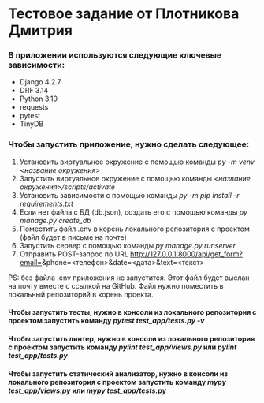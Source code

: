 # Тестовое задание от Плотникова Дмитрия

### В приложении используются следующие ключевые зависимости:
- Django 4.2.7
- DRF 3.14
- Python 3.10
- requests
- pytest
- TinyDB

### Чтобы запустить приложение, нужно сделать следующее:
1. Установить виртуальное окружение с помощью команды *py -m venv <название окружения>*
2. Запустить виртуальное окружение с помощью команды *<название окружения>/scripts/activate*
3. Установить зависимости с помощью команды *py -m pip install -r requirements.txt*
4. Если нет файла с БД (db.json), создать его с помощью команды *py manage.py create_db*
5. Поместить файл .env в корень локального репозитория с проектом (файл будет в письме на почте)
6. Запустить сервер с помощью команды *py manage.py runserver*
7. Отправить POST-запрос по URL http://127.0.0.1:8000/api/get_form?email=<e-mail>&phone=<телефон>&date=<дата>&text=<текст>

PS: без файла .env приложения не запустится. Этот файл будет выслан на почту вместе с ссылкой на GitHub. Файл нужно поместить в локальный репозиторий в корень проекта.

#### Чтобы запустить тесты, нужно в консоли из локального репозитория с проектом запустить команду *pytest test_app/tests.py -v*

#### Чтобы запустить линтер, нужно в консоли из локального репозитория с проектом запустить команду *pylint test_app/views.py* или *pylint test_app/tests.py*

#### Чтобы запустить статический анализатор, нужно в консоли из локального репозитория с проектом запустить команду *mypy test_app/views.py* или *mypy test_app/tests.py*